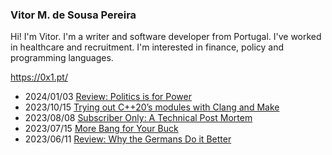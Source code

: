 ### Vitor M. de Sousa Pereira

Hi! I'm Vitor. I'm a writer and software developer from Portugal. I've worked in healthcare and recruitment. I'm interested in finance, policy and programming languages.

https://0x1.pt/

<!--START_SECTION:feed-->
* 2024/01/03 [Review: Politics is for Power](https://0x1.pt/2024/01/03/review-politics-is-for-power/)
* 2023/10/15 [Trying out C++20’s modules with Clang and Make](https://0x1.pt/2023/10/15/trying-out-c++20s-modules-with-clang-and-make/)
* 2023/08/08 [Subscriber Only: A Technical Post Mortem](https://0x1.pt/2023/08/08/subscriber-only-a-technical-post-mortem/)
* 2023/07/15 [More Bang for Your Buck](https://0x1.pt/2023/07/15/more-bang-for-your-buck/)
* 2023/06/11 [Review: Why the Germans Do it Better](https://0x1.pt/2023/06/11/review-why-the-germans-do-it-better/)
<!--END_SECTION:feed-->
